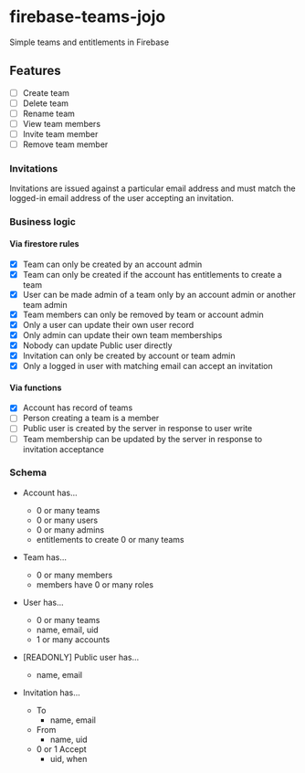 # firebase-teams-jojo
Simple teams and entitlements in Firebase

## Features

- [ ] Create team
- [ ] Delete team
- [ ] Rename team
- [ ] View team members
- [ ] Invite team member
- [ ] Remove team member

### Invitations

Invitations are issued against a particular email address and must match the logged-in email address of the user accepting an invitation.

### Business logic

#### Via firestore rules

- [x] Team can only be created by an account admin
- [x] Team can only be created if the account has entitlements to create a team
- [x] User can be made admin of a team only by an account admin or another team admin
- [x] Team members can only be removed by team or account admin
- [x] Only a user can update their own user record
- [x] Only admin can update their own team memberships
- [x] Nobody can update Public user directly
- [x] Invitation can only be created by account or team admin
- [x] Only a logged in user with matching email can accept an invitation

#### Via functions

- [x] Account has record of teams
- [ ] Person creating a team is a member
- [ ] Public user is created by the server in response to user write
- [ ] Team membership can be updated by the server in response to invitation acceptance

### Schema
- Account has...
  - 0 or many teams
  - 0 or many users
  - 0 or many admins
  - entitlements to create 0 or many teams

- Team has...
  - 0 or many members
  - members have 0 or many roles

- User has...
  - 0 or many teams
  - name, email, uid
  - 1 or many accounts

- [READONLY] Public user has...
  - name, email

- Invitation has...
  - To
    - name, email
  - From
    - name, uid
  - 0 or 1 Accept
    - uid, when


